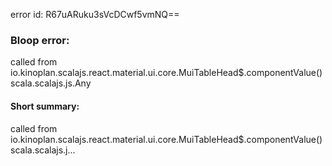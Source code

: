 error id: R67uARuku3sVcDCwf5vmNQ==
### Bloop error:

called from io.kinoplan.scalajs.react.material.ui.core.MuiTableHead$.componentValue()scala.scalajs.js.Any
#### Short summary: 

called from io.kinoplan.scalajs.react.material.ui.core.MuiTableHead$.componentValue()scala.scalajs.j...